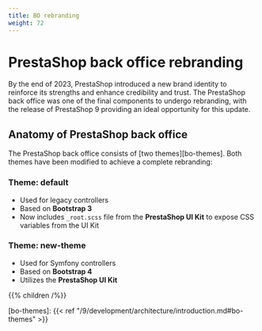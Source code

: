 ```yaml
---
title: BO rebranding
weight: 72
---
```


# PrestaShop back office rebranding

By the end of 2023, PrestaShop introduced a new brand identity to reinforce its strengths and enhance credibility and trust. The PrestaShop back office was one of the final components to undergo rebranding, with the release of PrestaShop 9 providing an ideal opportunity for this update.

## Anatomy of PrestaShop back office

The PrestaShop back office consists of [two themes][bo-themes]. Both themes have been modified to achieve a complete rebranding:

### Theme: default
- Used for legacy controllers
- Based on **Bootstrap 3**
- Now includes `_root.scss` file from the **PrestaShop UI Kit** to expose CSS variables from the UI Kit


### Theme: new-theme
- Used for Symfony controllers
- Based on **Bootstrap 4**
- Utilizes the **PrestaShop UI Kit**

{{% children /%}}

[bo-themes]: {{< ref "/9/development/architecture/introduction.md#bo-themes" >}}
